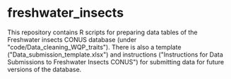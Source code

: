 # freshwater_insects
This repository contains R scripts for preparing data tables of the Freshwater insects CONUS database (under "code/Data_cleaning_WQP_traits"). There is also a template ("Data_submission_template.xlsx") and instructions ("Instructions for Data Submissions to Freshwater Insects CONUS") for submitting data for future versions of the database. 
